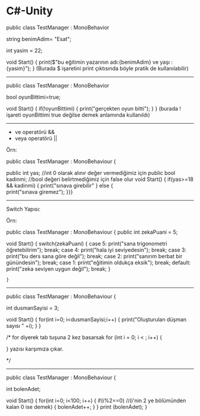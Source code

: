 # C#-Unity


public class TestManager : MonoBehavior

string benimAdim= "Esat";

int yasim = 22;

void Start()
{
print($"bu eğitimin yazarının adı:{benimAdim} ve yaşı :{yasim}");
}
(Burada $ işaretini print çıktısında böyle pratik de kullanılabilir)

********************************************************************************************************

public class TestManager : MonoBehavior

bool oyunBittimi=true;

void Start()
{
if(!oyunBittimi)
{
    print("gerçekten oyun bitti");
}
}
(burada ! işareti oyunBittimi true değilse demek anlamında kullanıldı)



************************************************************************************************

- ve operatörü  && 
- veya operatörü ||

Örn:


public class TestManager : MonoBehaviour
{

public int yas;  //int 0 olarak alınır değer vermediğimiz için
public bool kadinmi;   //bool değeri belirtmediğimiz için false olur
 void Start()
 { if(yas>=18 && kadinmi)
   {
      print("sınava girebilir"
 } 
 else
 {   
   print("sınava giremez");
   }}}



*********************************************************************************************************************

Switch Yapısı:


Örn:

public class TestManager : MonoBehaviour
{
    public int zekaPuani = 5;


   void Start()
   {
      switch(zekaPuani)
      {
         case 5:
            print("sana trigonometri öğretebilirim");
            break;
        case 4:
            print("hala iyi seviyedesin");
            break;
        case 3:
            print("bu ders sana göre değil");
            break;
        case 2:
            print("sanırım berbat bir günündesin");
            break;
        case 1:
            print("eğitimin oldukça eksik");
            break;
        default:
             print("zeka seviyen uygun değil");
             break;
      } 

    }
   
*********************************************************************************************************************


public class TestManager : MonoBehaviour
{ 

   int dusmanSayisi = 3;


   void Start()
   {
     for(int i=0; i<dusmanSayisi;i++)
     {
            print("Oluşturulan düşman sayısı " +i);
     }
   }




   /*  for diyerek tab tuşuna 2 kez basarsak 
   for (int i = 0; i < ; i++)
{

}  yazısı karşımıza çıkar.

   */
********************************************************************************************************

public class TestManager : MonoBehaviour
{

  int bolenAdet;

  void Start()
  {
    for(int i=0; i<100; i++)
    {
      if(i%2==0)     //(i'nin 2 ye bölümünden kalan 0 ise demek)
      {
          bolenAdet++;
      }
      }
      print (bolenAdet);
      }
    






